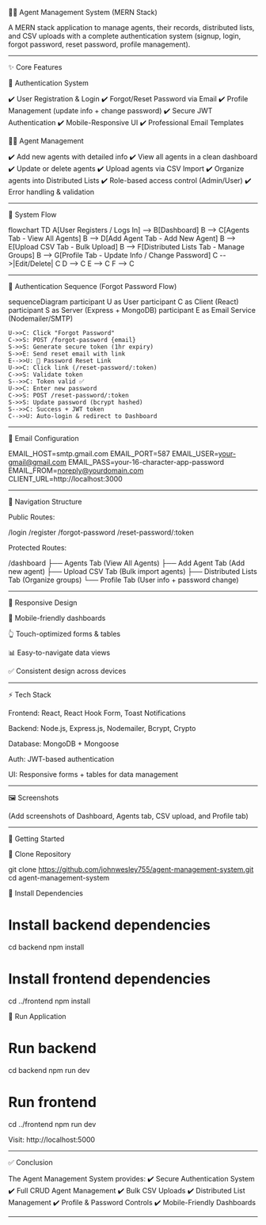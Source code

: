 🧑‍💼 Agent Management System (MERN Stack)









A MERN stack application to manage agents, their records, distributed lists, and CSV uploads with a complete authentication system (signup, login, forgot password, reset password, profile management).


---

✨ Core Features

🔐 Authentication System

✔️ User Registration & Login
✔️ Forgot/Reset Password via Email
✔️ Profile Management (update info + change password)
✔️ Secure JWT Authentication
✔️ Mobile-Responsive UI
✔️ Professional Email Templates

🧑‍💼 Agent Management

✔️ Add new agents with detailed info
✔️ View all agents in a clean dashboard
✔️ Update or delete agents
✔️ Upload agents via CSV Import
✔️ Organize agents into Distributed Lists
✔️ Role-based access control (Admin/User)
✔️ Error handling & validation


---

🔄 System Flow

flowchart TD
    A[User Registers / Logs In] --> B[Dashboard]
    B --> C[Agents Tab - View All Agents]
    B --> D[Add Agent Tab - Add New Agent]
    B --> E[Upload CSV Tab - Bulk Upload]
    B --> F[Distributed Lists Tab - Manage Groups]
    B --> G[Profile Tab - Update Info / Change Password]
    C -->|Edit/Delete| C
    D --> C
    E --> C
    F --> C


---

🔁 Authentication Sequence (Forgot Password Flow)

sequenceDiagram
    participant U as User
    participant C as Client (React)
    participant S as Server (Express + MongoDB)
    participant E as Email Service (Nodemailer/SMTP)

    U->>C: Click "Forgot Password"
    C->>S: POST /forgot-password {email}
    S->>S: Generate secure token (1hr expiry)
    S->>E: Send reset email with link
    E-->>U: 📧 Password Reset Link
    U->>C: Click link (/reset-password/:token)
    C->>S: Validate token
    S-->>C: Token valid ✅
    U->>C: Enter new password
    C->>S: POST /reset-password/:token
    S->>S: Update password (bcrypt hashed)
    S-->>C: Success + JWT token
    C-->>U: Auto-login & redirect to Dashboard


---

📧 Email Configuration

EMAIL_HOST=smtp.gmail.com
EMAIL_PORT=587
EMAIL_USER=your-gmail@gmail.com
EMAIL_PASS=your-16-character-app-password
EMAIL_FROM=noreply@yourdomain.com
CLIENT_URL=http://localhost:3000


---

🧭 Navigation Structure

Public Routes:

/login
/register
/forgot-password
/reset-password/:token

Protected Routes:

/dashboard
  ├── Agents Tab (View All Agents)
  ├── Add Agent Tab (Add new agent)
  ├── Upload CSV Tab (Bulk import agents)
  ├── Distributed Lists Tab (Organize groups)
  └── Profile Tab (User info + password change)


---

📱 Responsive Design

📲 Mobile-friendly dashboards

👆 Touch-optimized forms & tables

📊 Easy-to-navigate data views

✅ Consistent design across devices



---

⚡ Tech Stack

Frontend: React, React Hook Form, Toast Notifications

Backend: Node.js, Express.js, Nodemailer, Bcrypt, Crypto

Database: MongoDB + Mongoose

Auth: JWT-based authentication

UI: Responsive forms + tables for data management



---

🖼️ Screenshots

(Add screenshots of Dashboard, Agents tab, CSV upload, and Profile tab)


---

🚀 Getting Started

🔹 Clone Repository

git clone https://github.com/johnwesley755/agent-management-system.git
cd agent-management-system

🔹 Install Dependencies

# Install backend dependencies
cd backend
npm install

# Install frontend dependencies
cd ../frontend
npm install

🔹 Run Application

# Run backend
cd backend
npm run dev

# Run frontend
cd ../frontend
npm run dev

Visit: http://localhost:5000


---

✅ Conclusion

The Agent Management System provides:
✔️ Secure Authentication System
✔️ Full CRUD Agent Management
✔️ Bulk CSV Uploads
✔️ Distributed List Management
✔️ Profile & Password Controls
✔️ Mobile-Friendly Dashboards


---